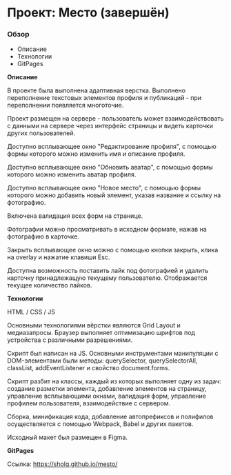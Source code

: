 # Проект: Место (завершён)

### Обзор
* Описание
* Технологии
* GitPages

**Описание**

В проекте была выполнена адаптивная верстка. Выполнено переполнение текстовых элементов профиля и публикаций - при переполнении появляется многоточие.

Проект размещен на сервере - пользователь может взаимодействовать с данными на сервере через интерфейс страницы и видеть карточки других пользователей.

Доступно всплывающее окно "Редактирование профиля", с помощью формы которого можно изменить имя и описание профиля.

Доступно всплывающее окно "Обновить аватар", с помощью формы которого можно изменить аватар профиля.

Доступно всплывающее окно "Новое место", с помощью формы которого можно добавить новый элемент, указав название и ссылку на фотографию.

Включена валидация всех форм на странице.

Фотографии можно просматривать в исходном формате, нажав на фотографию в карточке.

Закрыть всплывающее окно можно с помощью кнопки закрыть, клика на overlay и нажатие клавиши Esc.

Доступна возможность поставить лайк под фотографией и удалить карточку принадлежащую текущему пользователю. Отображается текущее количество лайков.

**Технологии**

HTML / CSS / JS

Основными технологиями вёрстки являются Grid Layout и медиазапросы. Браузер выполняет оптимизацию шрифтов под устройства с различными разрешениями.

Скрипт был написан на JS. Основными инструментами манипуляции с DOM-элементами были методы: querySelector, querySelectorAll, classList, addEventListener и свойство document.forms.

Скрипт разбит на классы, каждый из которых выполняет одну из задач: создание разметки элемента, добавление элементов на страницу, управление всплывающими окнами, валидация форм, управление профилем пользователя, взаимодействие с сервером.

Сборка, минификация кода, добавление автопрефиксов и полифилов осуществляется с помощью Webpack, Babel и других пакетов.

Исходный макет был размещен в Figma.

**GitPages**

Ссылка: https://sholq.github.io/mesto/
